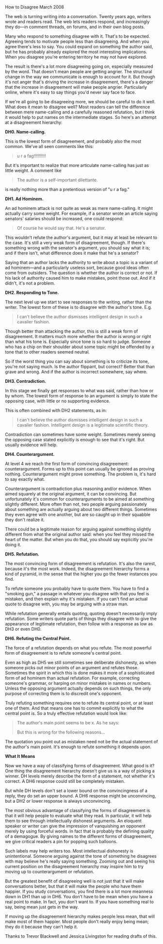 How to Disagree
March 2008

The web is turning writing into a conversation. Twenty years ago, writers wrote and readers read. The web lets readers respond, and increasingly they do—in comment threads, on forums, and in their own blog posts.

Many who respond to something disagree with it. That's to be expected. Agreeing tends to motivate people less than disagreeing. And when you agree there's less to say. You could expand on something the author said, but he has probably already explored the most interesting implications. When you disagree you're entering territory he may not have explored.

The result is there's a lot more disagreeing going on, especially measured by the word. That doesn't mean people are getting angrier. The structural change in the way we communicate is enough to account for it. But though it's not anger that's driving the increase in disagreement, there's a danger that the increase in disagreement will make people angrier. Particularly online, where it's easy to say things you'd never say face to face.

If we're all going to be disagreeing more, we should be careful to do it well. What does it mean to disagree well? Most readers can tell the difference between mere name-calling and a carefully reasoned refutation, but I think it would help to put names on the intermediate stages. So here's an attempt at a disagreement hierarchy:

**DH0. Name-calling.**

This is the lowest form of disagreement, and probably also the most common. We've all seen comments like this:
> u r a fag!!!!!!!!!!

But it's important to realize that more articulate name-calling has just as little weight. A comment like
> The author is a self-important dilettante.

is really nothing more than a pretentious version of "u r a fag."

**DH1. Ad Hominem.**

An ad hominem attack is not quite as weak as mere name-calling. It might actually carry some weight. For example, if a senator wrote an article saying senators' salaries should be increased, one could respond:
> Of course he would say that. He's a senator.

This wouldn't refute the author's argument, but it may at least be relevant to the case. It's still a very weak form of disagreement, though. If there's something wrong with the senator's argument, you should say what it is; and if there isn't, what difference does it make that he's a senator?

Saying that an author lacks the authority to write about a topic is a variant of ad hominem—and a particularly useless sort, because good ideas often come from outsiders. The question is whether the author is correct or not. If his lack of authority caused him to make mistakes, point those out. And if it didn't, it's not a problem.

**DH2. Responding to Tone.**

The next level up we start to see responses to the writing, rather than the writer. The lowest form of these is to disagree with the author's tone. E.g.
> I can't believe the author dismisses intelligent design in such a cavalier fashion.

Though better than attacking the author, this is still a weak form of disagreement. It matters much more whether the author is wrong or right than what his tone is. Especially since tone is so hard to judge. Someone who has a chip on their shoulder about some topic might be offended by a tone that to other readers seemed neutral.

So if the worst thing you can say about something is to criticize its tone, you're not saying much. Is the author flippant, but correct? Better that than grave and wrong. And if the author is incorrect somewhere, say where.

**DH3. Contradiction.**

In this stage we finally get responses to what was said, rather than how or by whom. The lowest form of response to an argument is simply to state the opposing case, with little or no supporting evidence.

This is often combined with DH2 statements, as in:
> I can't believe the author dismisses intelligent design in such a cavalier fashion. Intelligent design is a legitimate scientific theory.

Contradiction can sometimes have some weight. Sometimes merely seeing the opposing case stated explicitly is enough to see that it's right. But usually evidence will help.

**DH4. Counterargument.**

At level 4 we reach the first form of convincing disagreement: counterargument. Forms up to this point can usually be ignored as proving nothing. Counterargument might prove something. The problem is, it's hard to say exactly what.

Counterargument is contradiction plus reasoning and/or evidence. When aimed squarely at the original argument, it can be convincing. But unfortunately it's common for counterarguments to be aimed at something slightly different. More often than not, two people arguing passionately about something are actually arguing about two different things. Sometimes they even agree with one another, but are so caught up in their squabble they don't realize it.

There could be a legitimate reason for arguing against something slightly different from what the original author said: when you feel they missed the heart of the matter. But when you do that, you should say explicitly you're doing it.

**DH5. Refutation.**

The most convincing form of disagreement is refutation. It's also the rarest, because it's the most work. Indeed, the disagreement hierarchy forms a kind of pyramid, in the sense that the higher you go the fewer instances you find.

To refute someone you probably have to quote them. You have to find a "smoking gun," a passage in whatever you disagree with that you feel is mistaken, and then explain why it's mistaken. If you can't find an actual quote to disagree with, you may be arguing with a straw man.

While refutation generally entails quoting, quoting doesn't necessarily imply refutation. Some writers quote parts of things they disagree with to give the appearance of legitimate refutation, then follow with a response as low as DH3 or even DH0.

**DH6. Refuting the Central Point.**

The force of a refutation depends on what you refute. The most powerful form of disagreement is to refute someone's central point.

Even as high as DH5 we still sometimes see deliberate dishonesty, as when someone picks out minor points of an argument and refutes those. Sometimes the spirit in which this is done makes it more of a sophisticated form of ad hominem than actual refutation. For example, correcting someone's grammar, or harping on minor mistakes in names or numbers. Unless the opposing argument actually depends on such things, the only purpose of correcting them is to discredit one's opponent.

Truly refuting something requires one to refute its central point, or at least one of them. And that means one has to commit explicitly to what the central point is. So a truly effective refutation would look like:
> The author's main point seems to be x. As he says:
> > <quotation>
> But this is wrong for the following reasons...

The quotation you point out as mistaken need not be the actual statement of the author's main point. It's enough to refute something it depends upon.

**What It Means**

Now we have a way of classifying forms of disagreement. What good is it? One thing the disagreement hierarchy doesn't give us is a way of picking a winner. DH levels merely describe the form of a statement, not whether it's correct. A DH6 response could still be completely mistaken.

But while DH levels don't set a lower bound on the convincingness of a reply, they do set an upper bound. A DH6 response might be unconvincing, but a DH2 or lower response is always unconvincing.

The most obvious advantage of classifying the forms of disagreement is that it will help people to evaluate what they read. In particular, it will help them to see through intellectually dishonest arguments. An eloquent speaker or writer can give the impression of vanquishing an opponent merely by using forceful words. In fact that is probably the defining quality of a demagogue. By giving names to the different forms of disagreement, we give critical readers a pin for popping such balloons.

Such labels may help writers too. Most intellectual dishonesty is unintentional. Someone arguing against the tone of something he disagrees with may believe he's really saying something. Zooming out and seeing his current position on the disagreement hierarchy may inspire him to try moving up to counterargument or refutation.

But the greatest benefit of disagreeing well is not just that it will make conversations better, but that it will make the people who have them happier. If you study conversations, you find there is a lot more meanness down in DH1 than up in DH6. You don't have to be mean when you have a real point to make. In fact, you don't want to. If you have something real to say, being mean just gets in the way.

If moving up the disagreement hierarchy makes people less mean, that will make most of them happier. Most people don't really enjoy being mean; they do it because they can't help it.

Thanks to Trevor Blackwell and Jessica Livingston for reading drafts of this.